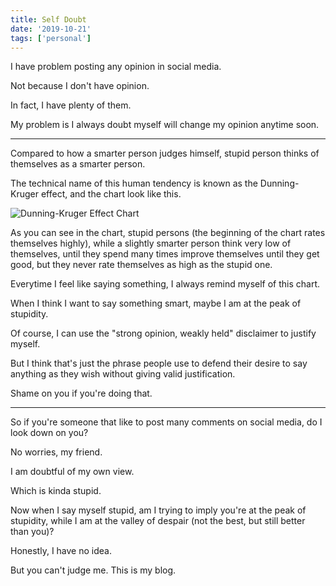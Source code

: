 ```yaml
---
title: Self Doubt
date: '2019-10-21'
tags: ['personal']
---
```


I have problem posting any opinion in social media.

Not because I don't have opinion.

In fact, I have plenty of them.

My problem is I always doubt myself will change my opinion anytime soon.

---

Compared to how a smarter person judges himself, stupid person thinks of themselves as a smarter person.

The technical name of this human tendency is known as the Dunning-Kruger effect, and the chart look like this.

![Dunning-Kruger Effect Chart](https://res.cloudinary.com/djzsjzasg/image/upload/v1618672373/malcolm-kee/dunning-kruger-effect_rreul8.png)

As you can see in the chart, stupid persons (the beginning of the chart rates themselves highly), while a slightly smarter person think very low of themselves, until they spend many times improve themselves until they get good, but they never rate themselves as high as the stupid one.

Everytime I feel like saying something, I always remind myself of this chart.

When I think I want to say something smart, maybe I am at the peak of stupidity.

Of course, I can use the "strong opinion, weakly held" disclaimer to justify myself.

But I think that's just the phrase people use to defend their desire to say anything as they wish without giving valid justification.

Shame on you if you're doing that.

---

So if you're someone that like to post many comments on social media, do I look down on you?

No worries, my friend.

I am doubtful of my own view.

Which is kinda stupid.

Now when I say myself stupid, am I trying to imply you're at the peak of stupidity, while I am at the valley of despair (not the best, but still better than you)?

Honestly, I have no idea.

But you can't judge me. This is my blog.
